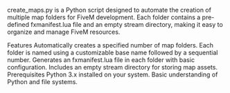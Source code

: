 
create_maps.py is a Python script designed to automate the creation of multiple map folders for FiveM development. Each folder contains a pre-defined fxmanifest.lua file and an empty stream directory, making it easy to organize and manage FiveM resources.

Features
Automatically creates a specified number of map folders.
Each folder is named using a customizable base name followed by a sequential number.
Generates an fxmanifest.lua file in each folder with basic configuration.
Includes an empty stream directory for storing map assets.
Prerequisites
Python 3.x installed on your system.
Basic understanding of Python and file systems.
